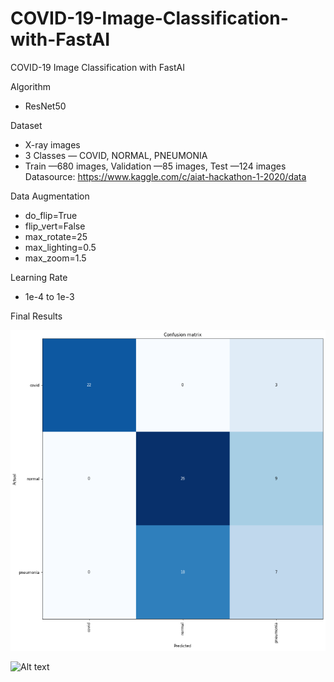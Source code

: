 # COVID-19-Image-Classification-with-FastAI
COVID-19 Image Classification with FastAI

Algorithm
- ResNet50

Dataset
- X-ray images
- 3 Classes — COVID, NORMAL, PNEUMONIA
- Train —680 images, Validation —85 images, Test —124 images
Datasource: https://www.kaggle.com/c/aiat-hackathon-1-2020/data

Data Augmentation
- do_flip=True
- flip_vert=False
- max_rotate=25
- max_lighting=0.5
- max_zoom=1.5

Learning Rate
- 1e-4 to 1e-3

Final Results

![Alt text](https://github.com/vladipooh/COVID-19-Image-Classification-with-FastAI/blob/main/confusion-matrix-covid19.png?raw=true "Confusion Matrix")

![Alt text](https://github.com/vladipooh/COVID-19-Image-Classification-with-FastAI/blob/main/toplose-covid19.png?raw=true "Top losses classification
")
